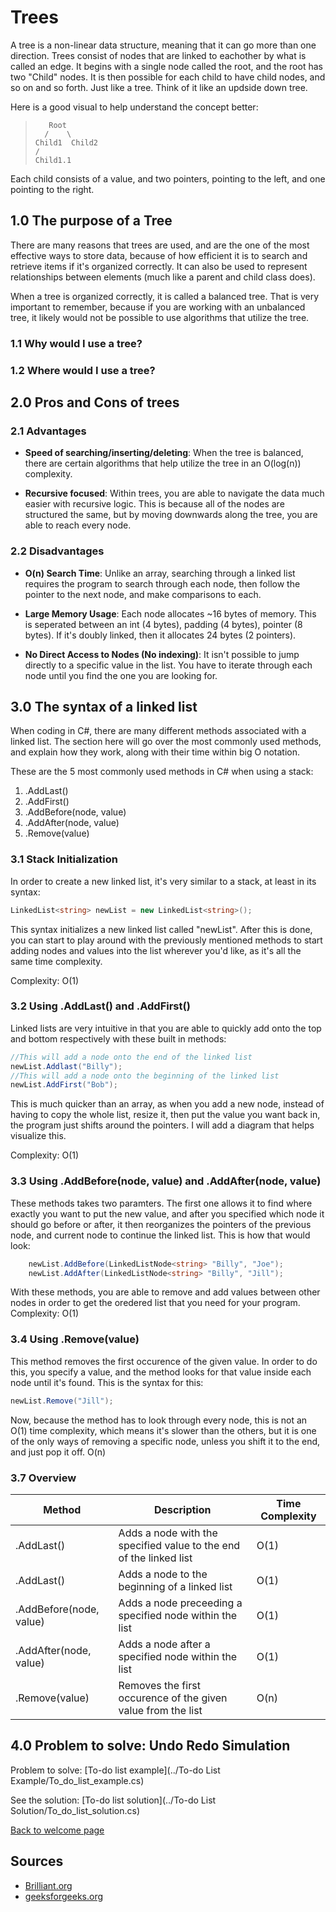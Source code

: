 # Trees
A tree is a non-linear data structure, meaning that it can go more than one direction. Trees consist of nodes that are linked to eachother by what is called an edge. It begins with a single node called the root, and the root has two "Child" nodes. It is then possible for each child to have child nodes, and so on and so forth. Just like a tree. Think of it like an updside down tree.

Here is a good visual to help understand the concept better:
>        Root
>       /    \
>     Child1  Child2
>     /
>     Child1.1

Each child consists of a value, and two pointers, pointing to the left, and one pointing to the right.

## 1.0 The purpose of a Tree
There are many reasons that trees are used, and are the one of the most effective ways to store data, because of how efficient it is to search and retrieve items if it's organized correctly. It can also be used to represent relationships between elements (much like a parent and child class does). 

When a tree is organized correctly, it is called a balanced tree. That is very important to remember, because if you are working with an unbalanced tree, it likely would not be possible to use algorithms that utilize the tree.


### 1.1 Why would I use a tree?

### 1.2 Where would I use a tree?

## 2.0 Pros and Cons of trees


### 2.1 Advantages

- **Speed of searching/inserting/deleting**: When the tree is balanced, there are certain algorithms that help utilize the tree in an O(log(n)) complexity.

- **Recursive focused**: Within trees, you are able to navigate the data much easier with recursive logic. This is because all of the nodes are structured the same, but by moving downwards along the tree, you are able to reach every node.

### 2.2 Disadvantages

- **O(n) Search Time**: Unlike an array, searching through a linked list requires the program to search through each node, then follow the pointer to the next node, and make comparisons to each.


- **Large Memory Usage**: Each node allocates ~16 bytes of memory. This is seperated between an int (4 bytes), padding (4 bytes), pointer (8 bytes). If it's doubly linked, then it allocates 24 bytes (2 pointers).


- **No Direct Access to Nodes (No indexing)**: It isn't possible to jump directly to a specific value in the list. You have to iterate through each node until you find the one you are looking for.


## 3.0 The syntax of a linked list

When coding in C#, there are many different methods associated with a linked list. The section here will go over the most commonly used methods, and explain how they work, along with their time within big O notation.

These are the 5 most commonly used methods in C# when using a stack:

1. .AddLast()
1. .AddFirst()
1. .AddBefore(node, value)
1. .AddAfter(node, value)
1. .Remove(value)

### 3.1 Stack Initialization

In order to create a new linked list, it's very similar to a stack, at least in its syntax:

```csharp
LinkedList<string> newList = new LinkedList<string>();
```

This syntax initializes a new linked list called "newList". After this is done, you can start to play around with the previously mentioned methods to start adding nodes and values into the list wherever you'd like, as it's all the same time complexity.

Complexity: O(1)

### 3.2 Using .AddLast() and .AddFirst()
Linked lists are very intuitive in that you are able to quickly add onto the top and bottom respectively with these built in methods:

```csharp
//This will add a node onto the end of the linked list
newList.Addlast("Billy");
//This will add a node onto the beginning of the linked list
newList.AddFirst("Bob");
```

This is much quicker than an array, as when you add a new node, instead of having to copy the whole list, resize it, then put the value you want back in, the program just shifts around the pointers. I will add a diagram that helps visualize this.

Complexity: O(1)

### 3.3 Using .AddBefore(node, value) and .AddAfter(node, value)

These methods takes two paramters. The first one allows it to find where exactly you want to put the new value, and after you specified which node it should go before or after, it then reorganizes the pointers of the previous node, and current node to continue the linked list. This is how that would look:

```csharp
    newList.AddBefore(LinkedListNode<string> "Billy", "Joe");
    newList.AddAfter(LinkedListNode<string> "Billy", "Jill");
```

With these methods, you are able to remove and add values between other nodes in order to get the oredered list that you need for your program.
Complexity: O(1)

### 3.4 Using .Remove(value)

This method removes the first occurence of the given value. In order to do this, you specify a value, and the method looks for that value inside each node until it's found. This is the syntax for this:

```csharp
newList.Remove("Jill");
```

Now, because the method has to look through every node, this is not an O(1) time complexity, which means it's slower than the others, but it is one of the only ways of removing a specific node, unless you shift it to the end, and just pop it off.
O(n)

### 3.7 Overview

| Method                  | Description                                                        | Time Complexity |
|-------------------------|--------------------------------------------------------------------| --------------- |
| .AddLast()              | Adds a node with the specified value to the end of the linked list | O(1)            |
| .AddLast()              | Adds a node to the beginning of a linked list                      | O(1)            |
| .AddBefore(node, value) | Adds a node preceeding a specified node within the list            | O(1)            |
| .AddAfter(node, value)  | Adds a node after a specified node within the list                 | O(1)            |
| .Remove(value)          | Removes the first occurence of the given value from the list       | O(n)            |

## 4.0 Problem to solve: Undo Redo Simulation

Problem to solve: [To-do list example](../To-do List Example/To_do_list_example.cs)

See the solution: [To-do list solution](../To-do List Solution/To_do_list_solution.cs)

[Back to welcome page](0-welcome.md)

## Sources

- [Brilliant.org](https://brilliant.org/wiki/linked-lists/)
- [geeksforgeeks.org](https://www.geeksforgeeks.org/linked-list-data-structure/?ref=gcse_outind)
